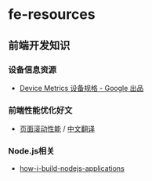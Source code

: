 # fe-resources
## 前端开发知识

### 设备信息资源
 - [Device Metrics 设备规格 - Google 出品](http://www.google.com/design/tool/devices/)

### 前端性能优化好文
- [页面滚动性能](http://www.html5rocks.com/zh/tutorials/speed/scrolling/) / [中文翻译](http://web.jobbole.com/82195/)

### Node.js相关
- [how-i-build-nodejs-applications](http://blog.ragingflame.co.za/2015/4/1/how-i-build-nodejs-applications)
